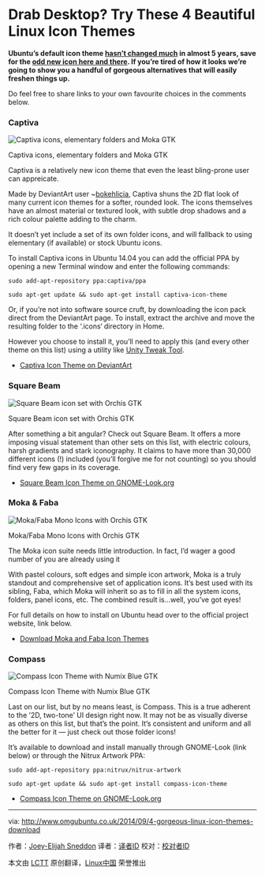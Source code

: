 Drab Desktop? Try These 4 Beautiful Linux Icon Themes
================================================================================
**Ubuntu’s default icon theme [hasn’t changed much][1] in almost 5 years, save for the [odd new icon here and there][2]. If you’re tired of how it looks we’re going to show you a handful of gorgeous alternatives that will easily freshen things up.**

Do feel free to share links to your own favourite choices in the comments below.

### Captiva ###

![Captiva icons, elementary folders and Moka GTK](http://www.omgubuntu.co.uk/wp-content/uploads/2014/09/moka-and-captiva.jpg)

Captiva icons, elementary folders and Moka GTK

Captiva is a relatively new icon theme that even the least bling-prone user can appreicate.

Made by DeviantArt user ~[bokehlicia][3], Captiva shuns the 2D flat look of many current icon themes for a softer, rounded look. The icons themselves have an almost material or textured look, with subtle drop shadows and a rich colour palette adding to the charm. 

It doesn’t yet include a set of its own folder icons, and will fallback to using elementary (if available) or stock Ubuntu icons. 

To install Captiva icons in Ubuntu 14.04 you can add the official PPA by opening a new Terminal window and enter the following commands:

    sudo add-apt-repository ppa:captiva/ppa

    sudo apt-get update && sudo apt-get install captiva-icon-theme

Or, if you’re not into software source cruft, by downloading the icon pack direct from the DeviantArt page. To install, extract the archive and move the resulting folder to the ‘.icons‘ directory in Home.

However you choose to install it, you’ll need to apply this (and every other theme on this list) using a utility like [Unity Tweak Tool][4].

- [Captiva Icon Theme on DeviantArt][5]

### Square Beam ###

![Square Beam icon set with Orchis GTK](http://www.omgubuntu.co.uk/wp-content/uploads/2014/09/squarebeam.jpg)

Square Beam icon set with Orchis GTK

After something a bit angular? Check out Square Beam. It offers a more imposing visual statement than other sets on this list, with electric colours, harsh gradients and stark iconography. It claims to have more than 30,000 different icons (!) included (you’ll forgive me for not counting) so you should find very few gaps in its coverage.

- [Square Beam Icon Theme on GNOME-Look.org][6]

### Moka & Faba ###

![Moka/Faba Mono Icons with Orchis GTK](http://www.omgubuntu.co.uk/wp-content/uploads/2014/09/moka-faba.jpg)

Moka/Faba Mono Icons with Orchis GTK

The Moka icon suite needs little introduction. In fact, I’d wager a good number of you are already using it

With pastel colours, soft edges and simple icon artwork, Moka is a truly standout and comprehensive set of application icons. It’s best used with its sibling, Faba, which Moka will inherit so as to fill in all the system icons, folders, panel icons, etc. The combined result is…well, you’ve got eyes!

For full details on how to install on Ubuntu head over to the official project website, link below.

- [Download Moka and Faba Icon Themes][7]

### Compass ###

![Compass Icon Theme with Numix Blue GTK](http://www.omgubuntu.co.uk/wp-content/uploads/2014/09/compass1.jpg)

Compass Icon Theme with Numix Blue GTK

Last on our list, but by no means least, is Compass. This is a true adherent to the ’2D, two-tone’ UI design right now. It may not be as visually diverse as others on this list, but that’s the point. It’s consistent and uniform and all the better for it — just check out those folder icons!

It’s available to download and install manually through GNOME-Look (link below) or through the Nitrux Artwork PPA:

    sudo add-apt-repository ppa:nitrux/nitrux-artwork

    sudo apt-get update && sudo apt-get install compass-icon-theme

- [Compass Icon Theme on GNOME-Look.org][8]

--------------------------------------------------------------------------------

via: http://www.omgubuntu.co.uk/2014/09/4-gorgeous-linux-icon-themes-download

作者：[Joey-Elijah Sneddon][a]
译者：[译者ID](https://github.com/译者ID)
校对：[校对者ID](https://github.com/校对者ID)

本文由 [LCTT](https://github.com/LCTT/TranslateProject) 原创翻译，[Linux中国](http://linux.cn/) 荣誉推出

[a]:https://plus.google.com/117485690627814051450/?rel=author
[1]:http://www.omgubuntu.co.uk/2010/02/lucid-gets-new-icons-for-rhythmbox-ubuntuone-memenu-more
[2]:http://www.omgubuntu.co.uk/2012/08/new-icon-theme-lands-in-lubuntu-12-10
[3]:http://bokehlicia.deviantart.com/
[4]:http://www.omgubuntu.co.uk/2014/06/unity-tweak-tool-0-7-development-download
[5]:http://bokehlicia.deviantart.com/art/Captiva-Icon-Theme-479302805
[6]:http://gnome-look.org/content/show.php/Square-Beam?content=165094
[7]:http://mokaproject.com/moka-icon-theme/download/ubuntu/
[8]:http://gnome-look.org/content/show.php/Compass?content=160629